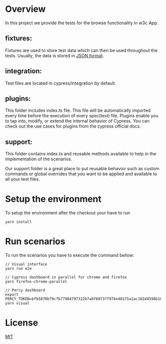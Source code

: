 # Overview
In this project we provide the tests for the browse functionality in w3c App.

## fixtures:
Fixtures are used to store test data which can then be used throughout the tests. Usually, the data is stored in [JSON format](https://www.w3schools.com/js/js_json_intro.asp).

## integration:
Test files are located in cypress/integration by default. 

## plugins:
This folder includes index.ts file. This file will be automatically imported every time before the execution of every spec(test) file. Plugins enable you to tap into, modify, or extend the internal behavior of Cypress. You can check out the use cases for plugins from the cypress official docs.

## support:
This folder contains index.ts and reusable methods available to help in the implementation of the scenarios.

Our support folder is a great place to put reusable behavior such as custom commands or global overrides that you want to be applied and available to all your test files.

# Setup the environment
To setup the environment after the checkout your have to run

```shell
yarn install
```

# Run scenarios
To run the scenarios you have to execute the command bellow:

```shell
// Visual interface 
yarn run e2e

// Cypress dashboard in parallel for chrome and firefox 
yarn firefox-chrome-parallel

// Percy dashboard
export PERCY_TOKEN=bfb5870b79cfb77984797322b7a8f60737f976e401f5a1ac102d4598b1622124
yarn visual
```

# License
[MIT](https://choosealicense.com/licenses/mit/)

